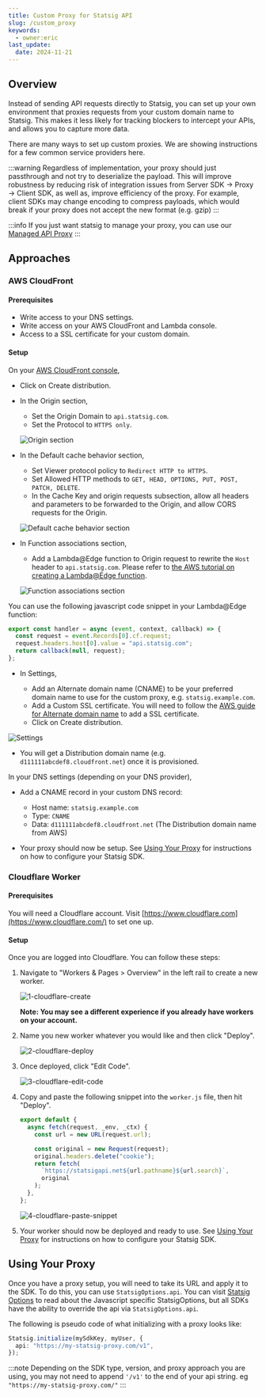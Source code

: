 ```yaml
---
title: Custom Proxy for Statsig API
slug: /custom_proxy
keywords:
  - owner:eric
last_update:
  date: 2024-11-21
---
```


## Overview

Instead of sending API requests directly to Statsig, you can set up your own environment that proxies requests from your custom domain name to Statsig. This makes it less likely for tracking blockers to intercept your APIs, and allows you to capture more data.

There are many ways to set up custom proxies. We are showing instructions for a few common service providers here.

:::warning
Regardless of implementation, your proxy should just passthrough and not try to deserialize the payload. This will improve robustness by reducing risk of integration issues from Server SDK -> Proxy -> Client SDK, as well as, improve efficiency of the proxy. For example, client SDKs may change encoding to compress payloads, which would break if your proxy does not accept the new format (e.g. gzip)
:::

:::info
If you just want statsig to manage your proxy, you can use our [Managed API Proxy](/infrastructure/managed-proxy)
:::

## Approaches

### AWS CloudFront

#### Prerequisites

- Write access to your DNS settings.
- Write access on your AWS CloudFront and Lambda console.
- Access to a SSL certificate for your custom domain.

#### Setup

On your [AWS CloudFront console](https://console.aws.amazon.com/cloudfront/),

- Click on Create distribution.
- In the Origin section,

  - Set the Origin Domain to `api.statsig.com`.
  - Set the Protocol to `HTTPS only`.

  ![Origin section](https://user-images.githubusercontent.com/7304774/178337858-834c6762-15b4-410d-91bb-68e04932523e.png)

- In the Default cache behavior section,

  - Set Viewer protocol policy to `Redirect HTTP to HTTPS`.
  - Set Allowed HTTP methods to `GET, HEAD, OPTIONS, PUT, POST, PATCH, DELETE`.
  - In the Cache Key and origin requests subsection, allow all headers and parameters to be forwarded to the Origin, and allow CORS requests for the Origin.

  ![Default cache behavior section](https://user-images.githubusercontent.com/7304774/178590547-acdedcb6-e15a-4086-a29f-0657242d9894.png)

- In Function associations section,

  - Add a Lambda@Edge function to Origin request to rewrite the `Host` header to `api.statsig.com`. Please refer to [the AWS tutorial on creating a Lambda@Edge function](https://docs.aws.amazon.com/AmazonCloudFront/latest/DeveloperGuide/lambda-edge-how-it-works-tutorial.html).

  ![Function associations section](https://user-images.githubusercontent.com/7304774/178591897-a93a046a-c76f-4fc6-ab0c-86452de99be7.png)

You can use the following javascript code snippet in your Lambda@Edge function:

```javascript
export const handler = async (event, context, callback) => {
  const request = event.Records[0].cf.request;
  request.headers.host[0].value = "api.statsig.com";
  return callback(null, request);
};
```

- In Settings,

  - Add an Alternate domain name (CNAME) to be your preferred domain name to use for the custom proxy, e.g. `statsig.example.com`.
  - Add a Custom SSL certificate. You will need to follow the [AWS guide for Alternate domain name](https://docs.aws.amazon.com/AmazonCloudFront/latest/DeveloperGuide/CNAMEs.html#alternate-domain-names-requirements) to add a SSL certificate.
  - Click on Create distribution.

![Settings](https://user-images.githubusercontent.com/7304774/178337890-828e9f37-dd28-43a3-adc1-061052916045.png)

- You will get a Distribution domain name (e.g. `d111111abcdef8.cloudfront.net`) once it is provisioned.

In your DNS settings (depending on your DNS provider),

- Add a CNAME record in your custom DNS record:

  - Host name: `statsig.example.com`
  - Type: `CNAME`
  - Data: `d111111abcdef8.cloudfront.net` (The Distribution domain name from AWS)

- Your proxy should now be setup. See [Using Your Proxy](#using-your-proxy) for instructions on how to configure your Statsig SDK.

### Cloudflare Worker

#### Prerequisites

You will need a Cloudflare account. Visit [https://www.cloudflare.com](https://www.cloudflare.com/) to set one up.

#### Setup

Once you are logged into Cloudflare. You can follow these steps:

1.  Navigate to "Workers & Pages > Overview" in the left rail to create a new worker.

    ![1-cloudflare-create](https://github.com/statsig-io/statsig-kit/assets/95646168/39bcd1ad-ddcc-4be9-9d71-905ed6a90b8b)

    **Note: You may see a different experience if you already have workers on your account.**

2.  Name you new worker whatever you would like and then click "Deploy".

    ![2-cloudflare-deploy](https://github.com/statsig-io/statsig-kit/assets/95646168/9d728e12-675e-4648-b6ee-ce84c72b305c)

3.  Once deployed, click "Edit Code".

    ![3-cloudflare-edit-code](https://github.com/statsig-io/statsig-kit/assets/95646168/8c971a58-5bb7-4faa-a7ba-4574ab29f0ce)

4.  Copy and paste the following snippet into the `worker.js` file, then hit "Deploy".

    ```javascript
    export default {
      async fetch(request, _env, _ctx) {
        const url = new URL(request.url);

        const original = new Request(request);
        original.headers.delete("cookie");
        return fetch(
          `https://statsigapi.net${url.pathname}${url.search}`,
          original
        );
      },
    };
    ```

    ![4-cloudflare-paste-snippet](https://github.com/statsig-io/statsig-kit/assets/95646168/558498dd-159f-409e-acef-a31e0dff86c2)

5.  Your worker should now be deployed and ready to use. See [Using Your Proxy](#using-your-proxy) for instructions on how to configure your Statsig SDK.

## Using Your Proxy

Once you have a proxy setup, you will need to take its URL and apply it to the SDK. To do this, you can use `StatsigOptions.api`. You can visit [Statsig Options](/client/javascript-sdk#statsig-options) to read about the Javascript specific StatsigOptions, but all SDKs have the ability to override the api via `StatsigOptions.api`.

The following is pseudo code of what initializing with a proxy looks like:

```typescript
Statsig.initialize(mySdkKey, myUser, {
  api: "https://my-statsig-proxy.com/v1",
});
```

:::note
Depending on the SDK type, version, and proxy approach you are using, you may not need to append `'/v1'` to the end of your api string. eg `"https://my-statsig-proxy.com/"`
:::
